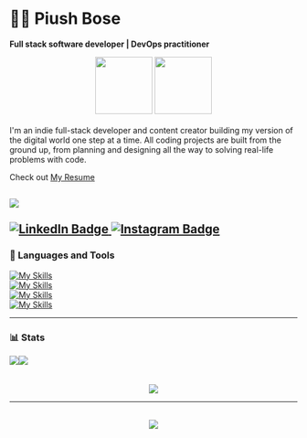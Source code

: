 # 🏄‍♂️ Piush Bose
**Full stack software developer | DevOps practitioner**<br>
<div id="header" align="center">
  <img src="https://media.giphy.com/media/M9gbBd9nbDrOTu1Mqx/giphy.gif" width="100"/>
  <img src="https://media.discordapp.net/attachments/1054289569828319322/1320792087033282601/Piush_bose.png?ex=676ae2fc&is=6769917c&hm=78662232086bf125917037c0997eac8cd71a380787721e1f6ae522504dc4aca8&=&format=webp&quality=lossless&width=960&height=240" width="100"/>
</div>
<br>
I'm an indie full-stack developer and content creator building my version of the digital world one step at a time. All coding projects are built from the ground up, from planning and designing all the way to solving real-life problems with code.

Check out [My Resume](https://drive.google.com/file/d/1NwPnKevCL5_nrzImWVfG_A1jurt8v5p5/view?usp=sharing)

![](https://komarev.com/ghpvc/?username=dtg-lucifer&style=flat-square)
<br><br>
<a href="https://www.linkedin.com/in/bosepiush">
 <img src="https://img.shields.io/badge/LinkedIn-blue?style=for-the-badge&logo=linkedin&logoColor=white" alt="LinkedIn Badge"/>
</a>
<a href="https://www.instagram.com/namespace_piush/">
 <img src="https://img.shields.io/badge/Instagram-E4405F?style=for-the-badge&logo=instagram&logoColor=white" alt="Instagram Badge"/>
</a>
<br>
---

### 🧰 Languages and Tools
[![My Skills](https://skillicons.dev/icons?i=js,ts,html,css,scss,java,go,rust,bash,solidity,kafka,rabbitmq,redis)](https://skillicons.dev)
<br>
[![My Skills](https://skillicons.dev/icons?i=astro,idea,vscode,git,ubuntu,postman,deno,docker,wasm,github,githubactions,ansible,kubernetes)](https://skillicons.dev)
<br>
[![My Skills](https://skillicons.dev/icons?i=mysql,postgres,mongodb,prisma,firebase,supabase,redis,tailwind,styledcomponents,vercel,gitlab,elasticsearch,jenkins)](https://skillicons.dev)
<br>
[![My Skills](https://skillicons.dev/icons?i=aws,electron,vim,flutter,vite,react,redux,nextjs,express,nestjs,terraform,grafana,prometheus)](https://skillicons.dev)

---
### 📊 Stats
<div align="center" style="width:100%;display:flex;">
   <img src="https://github-readme-stats.vercel.app/api?username=dtg-lucifer&show_icons=true&theme=dark&hide_border=true">
   <img src="http://github-readme-streak-stats.herokuapp.com?user=dtg-lucifer&theme=dark&show_icons=true&hide_border=true">
</div>
<br>
<br>
<div align="center">
   <img src="https://github-readme-stats.vercel.app/api/top-langs/?username=dtg-lucifer&&theme=dark&show_icons=true&size_weight=0.5&count_weight=0.5&hide=python&hide_border=true">
</div>

---

<br>
<div align="center">
  <img src="http://ForTheBadge.com/images/badges/built-with-love.svg">
</div>
